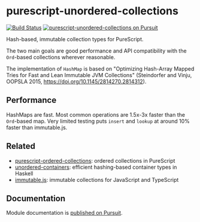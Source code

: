 # purescript-unordered-collections
[![Build Status](https://travis-ci.org/fehrenbach/purescript-unordered-collections.svg?branch=master)](https://travis-ci.org/fehrenbach/purescript-unordered-collections)
<a href="https://pursuit.purescript.org/packages/purescript-unordered-collections">
  <img src="https://pursuit.purescript.org/packages/purescript-unordered-collections/badge"
       alt="purescript-unordered-collections on Pursuit">
  </img>
</a>

Hash-based, immutable collection types for PureScript.

The two main goals are good performance and API compatibility with the `Ord`-based collections wherever reasonable.

The implementation of `HashMap` is based on "Optimizing Hash-Array
Mapped Tries for Fast and Lean Immutable JVM Collections" (Steindorfer
and Vinju, OOPSLA 2015, https://doi.org/10.1145/2814270.2814312).

Performance
-----------

HashMaps are fast. Most common operations are 1.5x-3x faster than the
`Ord`-based map. Very limited testing puts `insert` and `lookup` at
around 10% faster than immutable.js.

Related
-------

- [purescript-ordered-collections](https://github.com/purescript/purescript-ordered-collections): ordered collections in PureScript
- [unordered-containers](http://hackage.haskell.org/package/unordered-containers): efficient hashing-based container types in Haskell
- [immutable.js](https://facebook.github.io/immutable-js/): immutable collections for JavaScript and TypeScript

Documentation
-------------

Module documentation is [published on Pursuit](https://pursuit.purescript.org/packages/purescript-unordered-collections).
